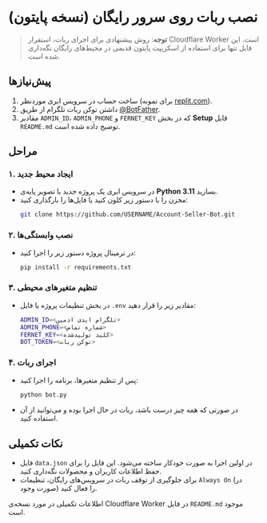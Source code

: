 # نصب ربات روی سرور رایگان (نسخه پایتون)

> **توجه**: روش پیشنهادی برای اجرای ربات، استقرار Cloudflare Worker است.
> این فایل تنها برای استفاده از اسکریپت پایتون قدیمی در محیط‌های رایگان
> نگه‌داری شده است.

## پیش‌نیازها
1. ساخت حساب در سرویس ابری موردنظر (برای نمونه [replit.com](https://replit.com)).
2. داشتن توکن ربات تلگرام از طریق [@BotFather](https://t.me/BotFather).
3. مقادیر `ADMIN_ID`، `ADMIN_PHONE` و `FERNET_KEY` که در بخش **Setup** فایل `README.md` توضیح داده شده است.

## مراحل
### ۱. ایجاد محیط جدید
- در سرویس ابری یک پروژه جدید با تصویر پایه‌ی **Python 3.11** بسازید.
- مخزن را با دستور زیر کلون کنید یا فایل‌ها را بارگذاری کنید:
  ```bash
  git clone https://github.com/USERNAME/Account-Seller-Bot.git
  ```

### ۲. نصب وابستگی‌ها
- در ترمینال پروژه دستور زیر را اجرا کنید:
  ```bash
  pip install -r requirements.txt
  ```

### ۳. تنظیم متغیرهای محیطی
- در بخش تنظیمات پروژه یا فایل `.env` مقادیر زیر را قرار دهید:
  ```bash
  ADMIN_ID=<تلگرام ایدی ادمین>
  ADMIN_PHONE=<شماره تماس>
  FERNET_KEY=<کلید تولید‌شده>
  BOT_TOKEN=<توکن ربات>
  ```

### ۴. اجرای ربات
- پس از تنظیم متغیرها، برنامه را اجرا کنید:
  ```bash
  python bot.py
  ```
- در صورتی که همه چیز درست باشد، ربات در حال اجرا بوده و می‌توانید از آن استفاده کنید.

## نکات تکمیلی
- فایل `data.json` در اولین اجرا به صورت خودکار ساخته می‌شود. این فایل را برای حفظ اطلاعات کاربران و محصولات نگه‌داری کنید.
- برای جلوگیری از توقف ربات در سرویس‌های رایگان، تنظیمات `Always On` (در صورت وجود) را فعال کنید.

اطلاعات تکمیلی در مورد نسخه‌ی Cloudflare Worker در فایل `README.md` موجود است.

